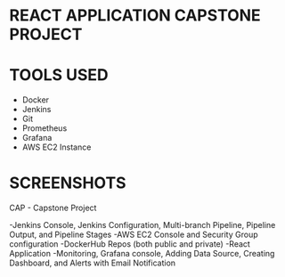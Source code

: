 # REACT APPLICATION CAPSTONE PROJECT

# TOOLS USED
- Docker
- Jenkins
- Git
- Prometheus
- Grafana
- AWS EC2 Instance

# SCREENSHOTS 
CAP - Capstone Project

-Jenkins Console, Jenkins Configuration, Multi-branch Pipeline, Pipeline Output, and Pipeline Stages
-AWS EC2 Console and Security Group configuration
-DockerHub Repos (both public and private)
-React Application
-Monitoring, Grafana console, Adding Data Source, Creating Dashboard, and Alerts with Email Notification
